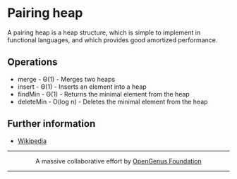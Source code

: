 # Pairing heap

A pairing heap is a heap structure, which is simple to implement in functional languages, and which provides good amortized performance.

## Operations

- merge - &Theta;(1) - Merges two heaps
- insert - &Theta;(1) - Inserts an element into a heap
- findMin - &Theta;(1) - Returns the minimal element from the heap
- deleteMin - O(log n) - Deletes the minimal element from the heap

## Further information

- [Wikipedia](https://en.wikipedia.org/wiki/Pairing_heap)

---

<p align="center">
	A massive collaborative effort by <a href="https://github.com/OpenGenus/cosmos">OpenGenus Foundation</a> 
</p>

---
